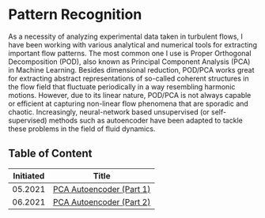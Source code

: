 # Pattern Recognition

As a necessity of analyzing experimental data taken in turbulent flows, I have been working with various analytical and numerical tools for extracting important flow patterns. The most common one I use is Proper Orthogonal Decomposition (POD), also known as Principal Component Analysis (PCA) in Machine Learning.  Besides dimensional reduction, POD/PCA works great for extracting abstract representations of so-called coherent structures in the flow field that fluctuate periodically in a way resembling harmonic motions. However, due to its linear nature, POD/PCA is not always capable or efficient at capturing non-linear flow phenomena that are sporadic and chaotic. Increasingly, neural-network based unsupervised (or self-supervised) methods such as autoencoder have been adapted to tackle these problems in the field of fluid dynamics.

## Table of Content

| Initiated | Title                                             |
| --------- | ------------------------------------------------- |
| 05.2021   | [PCA Autoencoder (Part 1)](pca_ae.ipynb)          |
| 06.2021   | [PCA Autoencoder (Part 2)](pca_ae_rotation.ipynb) |
